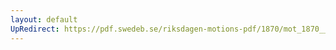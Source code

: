 ```yaml
---
layout: default
UpRedirect: https://pdf.swedeb.se/riksdagen-motions-pdf/1870/mot_1870__ak__00189/mot_1870__ak__00189_001.pdf
---
```

